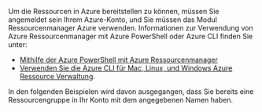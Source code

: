 
Um die Ressourcen in Azure bereitstellen zu können, müssen Sie angemeldet sein Ihrem Azure-Konto, und Sie müssen das Modul Ressourcenmanager Azure verwenden. Informationen zur Verwendung von Azure Ressourcenmanager mit Azure PowerShell oder Azure CLI finden Sie unter:

- [Mithilfe der Azure PowerShell mit Azure Ressourcenmanager](../articles/powershell-azure-resource-manager.md)
- [Verwenden Sie die Azure CLI für Mac, Linux, und Windows Azure Ressource Verwaltung](../articles/xplat-cli-azure-resource-manager.md).

In den folgenden Beispielen wird davon ausgegangen, dass Sie bereits eine Ressourcengruppe in Ihr Konto mit dem angegebenen Namen haben. 
